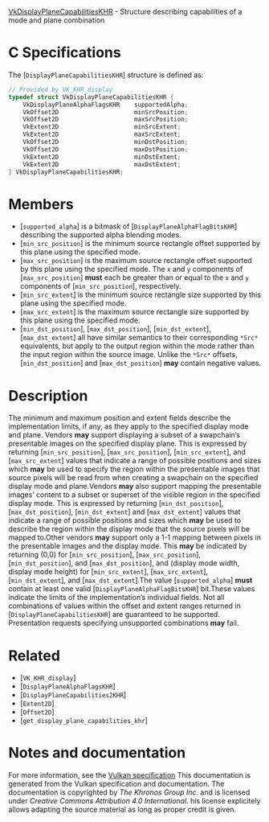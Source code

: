 [VkDisplayPlaneCapabilitiesKHR](https://www.khronos.org/registry/vulkan/specs/1.3-extensions/man/html/VkDisplayPlaneCapabilitiesKHR.html) - Structure describing capabilities of a mode and plane combination

# C Specifications
The [`DisplayPlaneCapabilitiesKHR`] structure is defined as:
```c
// Provided by VK_KHR_display
typedef struct VkDisplayPlaneCapabilitiesKHR {
    VkDisplayPlaneAlphaFlagsKHR    supportedAlpha;
    VkOffset2D                     minSrcPosition;
    VkOffset2D                     maxSrcPosition;
    VkExtent2D                     minSrcExtent;
    VkExtent2D                     maxSrcExtent;
    VkOffset2D                     minDstPosition;
    VkOffset2D                     maxDstPosition;
    VkExtent2D                     minDstExtent;
    VkExtent2D                     maxDstExtent;
} VkDisplayPlaneCapabilitiesKHR;
```

# Members
- [`supported_alpha`] is a bitmask of [`DisplayPlaneAlphaFlagBitsKHR`] describing the supported alpha blending modes.
- [`min_src_position`] is the minimum source rectangle offset supported by this plane using the specified mode.
- [`max_src_position`] is the maximum source rectangle offset supported by this plane using the specified mode. The `x` and `y` components of [`max_src_position`] **must**  each be greater than or equal to the `x` and `y` components of [`min_src_position`], respectively.
- [`min_src_extent`] is the minimum source rectangle size supported by this plane using the specified mode.
- [`max_src_extent`] is the maximum source rectangle size supported by this plane using the specified mode.
- [`min_dst_position`], [`max_dst_position`], [`min_dst_extent`], [`max_dst_extent`] all have similar semantics to their corresponding `*Src*` equivalents, but apply to the output region within the mode rather than the input region within the source image. Unlike the `*Src*` offsets, [`min_dst_position`] and [`max_dst_position`] **may**  contain negative values.

# Description
The minimum and maximum position and extent fields describe the
implementation limits, if any, as they apply to the specified display mode
and plane.
Vendors  **may**  support displaying a subset of a swapchain’s presentable images
on the specified display plane.
This is expressed by returning [`min_src_position`], [`max_src_position`],
[`min_src_extent`], and [`max_src_extent`] values that indicate a range of
possible positions and sizes which  **may**  be used to specify the region within
the presentable images that source pixels will be read from when creating a
swapchain on the specified display mode and plane.Vendors  **may**  also support mapping the presentable images’ content to a
subset or superset of the visible region in the specified display mode.
This is expressed by returning [`min_dst_position`], [`max_dst_position`],
[`min_dst_extent`] and [`max_dst_extent`] values that indicate a range of
possible positions and sizes which  **may**  be used to describe the region
within the display mode that the source pixels will be mapped to.Other vendors  **may**  support only a 1-1 mapping between pixels in the
presentable images and the display mode.
This  **may**  be indicated by returning (0,0) for [`min_src_position`],
[`max_src_position`], [`min_dst_position`], and [`max_dst_position`], and
(display mode width, display mode height) for [`min_src_extent`],
[`max_src_extent`], [`min_dst_extent`], and [`max_dst_extent`].The value [`supported_alpha`] **must**  contain at least one valid
[`DisplayPlaneAlphaFlagBitsKHR`] bit.These values indicate the limits of the implementation’s individual fields.
Not all combinations of values within the offset and extent ranges returned
in [`DisplayPlaneCapabilitiesKHR`] are guaranteed to be supported.
Presentation requests specifying unsupported combinations  **may**  fail.

# Related
- [`VK_KHR_display`]
- [`DisplayPlaneAlphaFlagsKHR`]
- [`DisplayPlaneCapabilities2KHR`]
- [`Extent2D`]
- [`Offset2D`]
- [`get_display_plane_capabilities_khr`]

# Notes and documentation
For more information, see the [Vulkan specification](https://www.khronos.org/registry/vulkan/specs/1.3-extensions/html/vkspec.html)
This documentation is generated from the Vulkan specification and documentation.
The documentation is copyrighted by *The Khronos Group Inc.* and is licensed under *Creative Commons Attribution 4.0 International*.
his license explicitely allows adapting the source material as long as proper credit is given.
        